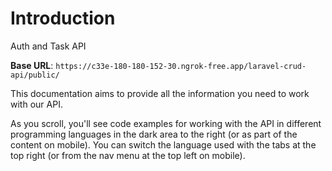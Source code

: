 # Introduction

Auth and Task API

<aside>
    <strong>Base URL</strong>: <code>https://c33e-180-180-152-30.ngrok-free.app/laravel-crud-api/public/</code>
</aside>

This documentation aims to provide all the information you need to work with our API.

<aside>As you scroll, you'll see code examples for working with the API in different programming languages in the dark area to the right (or as part of the content on mobile).
You can switch the language used with the tabs at the top right (or from the nav menu at the top left on mobile).</aside>

